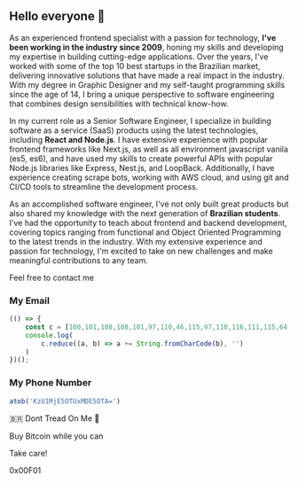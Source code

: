 ## Hello everyone 👋

As an experienced frontend specialist with a passion for technology, **I've been working in the industry since 2009**, honing my skills and developing my expertise in building cutting-edge applications. Over the years, I've worked with some of the top 10 best startups in the Brazilian market, delivering innovative solutions that have made a real impact in the industry. With my degree in Graphic Designer and my self-taught programming skills since the age of 14, I bring a unique perspective to software engineering that combines design sensibilities with technical know-how.

In my current role as a Senior Software Engineer, I specialize in building software as a service (SaaS) products using the latest technologies, including **React and Node.js**. I have extensive experience with popular frontend frameworks like Next.js, as well as all environment javascript vanila (es5, es6), and have used my skills to create powerful APIs with popular Node.js libraries like Express, Nest.js, and LoopBack. Additionally, I have experience creating scrape bots, working with AWS cloud, and using git and CI/CD tools to streamline the development process.

As an accomplished software engineer, I've not only built great products but also shared my knowledge with the next generation of **Brazilian students**. I've had the opportunity to teach about frontend and backend development, covering topics ranging from functional and Object Oriented Programming to the latest trends in the industry. With my extensive experience and passion for technology, I'm excited to take on new challenges and make meaningful contributions to any team.

Feel free to contact me

### My Email

```javascript
(() => {
    const c = [100,101,108,108,101,97,110,46,115,97,110,116,111,115,64,103,109,97,105,108,46,99,111,109];
    console.log(
        c.reduce((a, b) => a += String.fromCharCode(b), '')
    )
})();
````

### My Phone Number

```javascript
atob('KzU1MjE5OTUxMDE5OTA=')
```


🇧🇷 Dont Tread On Me 🐍

Buy Bitcoin while you can

Take care!

0x00F01
